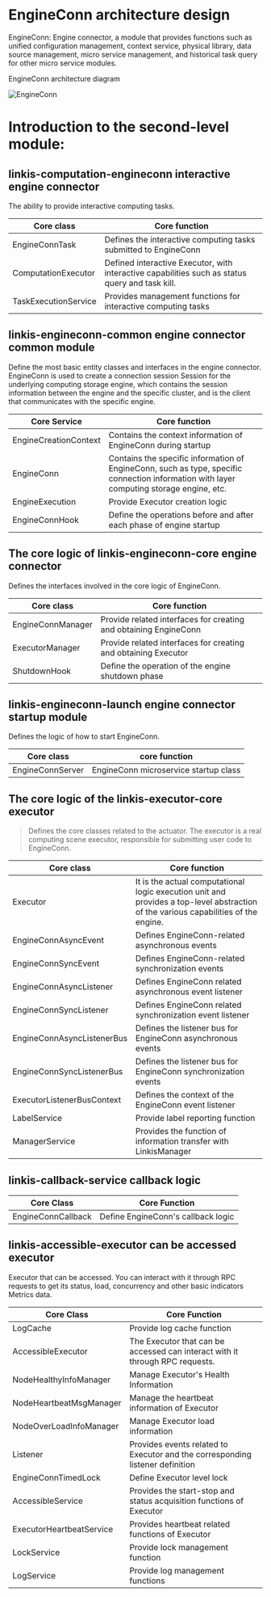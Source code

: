 EngineConn architecture design
==================

EngineConn: Engine connector, a module that provides functions such as unified configuration management, context service, physical library, data source management, micro service management, and historical task query for other micro service modules.

EngineConn architecture diagram

![EngineConn](/Images/Architecture/EngineConn/engineconn-01.png)

Introduction to the second-level module:
==============

linkis-computation-engineconn interactive engine connector
---------------------------------------------

The ability to provide interactive computing tasks.

| Core class               | Core function                                                   |
|----------------------|------------------------------------------------------------|
| EngineConnTask       | Defines the interactive computing tasks submitted to EngineConn                     |
| ComputationExecutor  | Defined interactive Executor, with interactive capabilities such as status query and task kill. |
| TaskExecutionService | Provides management functions for interactive computing tasks                             |

linkis-engineconn-common engine connector common module
--------------------------------------------

Define the most basic entity classes and interfaces in the engine connector. EngineConn is used to create a connection session Session for the underlying computing storage engine, which contains the session information between the engine and the specific cluster, and is the client that communicates with the specific engine.

| Core Service           | Core function                                                             |
|-----------------------|----------------------------------------------------------------------|
| EngineCreationContext | Contains the context information of EngineConn during startup                               |
| EngineConn            | Contains the specific information of EngineConn, such as type, specific connection information with layer computing storage engine, etc. |
| EngineExecution       | Provide Executor creation logic                                               |
| EngineConnHook        | Define the operations before and after each phase of engine startup                                       |

The core logic of linkis-engineconn-core engine connector
------------------------------------------

Defines the interfaces involved in the core logic of EngineConn.

| Core class            | Core function                           |
|-------------------|------------------------------------|
| EngineConnManager | Provide related interfaces for creating and obtaining EngineConn |
| ExecutorManager   | Provide related interfaces for creating and obtaining Executor   |
| ShutdownHook      | Define the operation of the engine shutdown phase             |

linkis-engineconn-launch engine connector startup module
------------------------------------------

Defines the logic of how to start EngineConn.

| Core class           | core function                 |
|------------------|--------------------------|
| EngineConnServer | EngineConn microservice startup class |

The core logic of the linkis-executor-core executor
------------------------------------

>   Defines the core classes related to the actuator. The executor is a real computing scene executor, responsible for submitting user code to EngineConn.

| Core class                 | Core function                                                   |
|----------------------------|------------------------------------------------------------|
| Executor | It is the actual computational logic execution unit and provides a top-level abstraction of the various capabilities of the engine. |
| EngineConnAsyncEvent | Defines EngineConn-related asynchronous events |
| EngineConnSyncEvent | Defines EngineConn-related synchronization events |
| EngineConnAsyncListener | Defines EngineConn related asynchronous event listener |
| EngineConnSyncListener | Defines EngineConn related synchronization event listener |
| EngineConnAsyncListenerBus | Defines the listener bus for EngineConn asynchronous events |
| EngineConnSyncListenerBus | Defines the listener bus for EngineConn synchronization events |
| ExecutorListenerBusContext | Defines the context of the EngineConn event listener |
| LabelService | Provide label reporting function |
| ManagerService | Provides the function of information transfer with LinkisManager |

linkis-callback-service callback logic
-------------------------------

| Core Class         | Core Function |
|--------------------|--------------------------|
| EngineConnCallback | Define EngineConn's callback logic |

linkis-accessible-executor can be accessed executor
--------------------------------------------

Executor that can be accessed. You can interact with it through RPC requests to get its status, load, concurrency and other basic indicators Metrics data.


| Core Class               | Core Function                                   |
|--------------------------|-------------------------------------------------|
| LogCache | Provide log cache function |
| AccessibleExecutor | The Executor that can be accessed can interact with it through RPC requests. |
| NodeHealthyInfoManager | Manage Executor's Health Information |
| NodeHeartbeatMsgManager | Manage the heartbeat information of Executor |
| NodeOverLoadInfoManager | Manage Executor load information |
| Listener | Provides events related to Executor and the corresponding listener definition |
| EngineConnTimedLock | Define Executor level lock |
| AccessibleService | Provides the start-stop and status acquisition functions of Executor |
| ExecutorHeartbeatService | Provides heartbeat related functions of Executor |
| LockService | Provide lock management function |
| LogService | Provide log management functions |